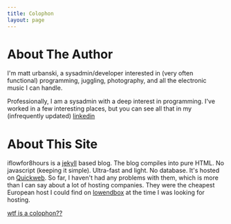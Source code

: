 ```yaml
---
title: Colophon
layout: page
---
```


# About The Author

I'm matt urbanski, a sysadmin/developer interested in (very often functional) programming, juggling, photography, and all the electronic music I can handle. 

Professionally, I am a sysadmin with a deep interest in programming. I've worked in a few interesting places, but you can see all that in my (infrequently updated) [linkedin][3]

# About This Site

iflowfor8hours is a [jekyll][4] based blog.
The blog compiles into pure HTML. No javascript (keeping it simple). Ultra-fast and light. No database. It's hosted on 
[Quickweb][2]. So far, I haven't had any problems with them, which is more than I can say about a lot of hosting companies. They were the cheapest European host I could find on [lowendbox][5] at the time I was looking for hosting.

[wtf is a colophon??][1]

[1]:http://en.wikipedia.org/wiki/Colophon
[2]:http://www.quickweb.co.nz
[3]:http://www.linkedin.com/pub/matthew-urbanski/5/449/332
[4]:http://github.com/mojombo/jekyll
[5]:http://www.lowendbox.com
